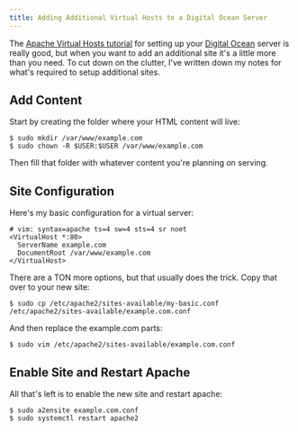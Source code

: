 ```yaml
---
title: Adding Additional Virtual Hosts to a Digital Ocean Server
---
```


The [Apache Virtual Hosts tutorial][tutorial] for setting up your [Digital
Ocean][do] server is really good, but when you want to add an additional site
it's a little more than you need. To cut down on the clutter, I've written down
my notes for what's required to setup additional sites.

## Add Content

Start by creating the folder where your HTML content will live:

```
$ sudo mkdir /var/www/example.com
$ sudo chown -R $USER:$USER /var/www/example.com
```

Then fill that folder with whatever content you're planning on serving.

## Site Configuration

Here's my basic configuration for a virtual server:

```
# vim: syntax=apache ts=4 sw=4 sts=4 sr noet
<VirtualHost *:80>
  ServerName example.com
  DocumentRoot /var/www/example.com
</VirtualHost>
```

There are a TON more options, but that usually does the trick. Copy that over to
your new site:

```
$ sudo cp /etc/apache2/sites-available/my-basic.conf /etc/apache2/sites-available/example.com.conf
```

And then replace the example.com parts:

```
$ sudo vim /etc/apache2/sites-available/example.com.conf
```

## Enable Site and Restart Apache

All that's left is to enable the new site and restart apache:

```
$ sudo a2ensite example.com.conf
$ sudo systemctl restart apache2
```

[tutorial]: https://www.digitalocean.com/community/tutorials/how-to-set-up-apache-virtual-hosts-on-ubuntu-16-04
[do]: https://www.digitalocean.com/

